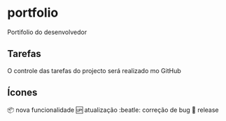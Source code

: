 # portfolio
Portifolio do desenvolvedor

## Tarefas
O controle das tarefas do projecto será realizado mo GitHub

## Ícones
:package: nova funcionalidade
:up: atualização
:beatle: correção de bug
:checkered_flag: release
